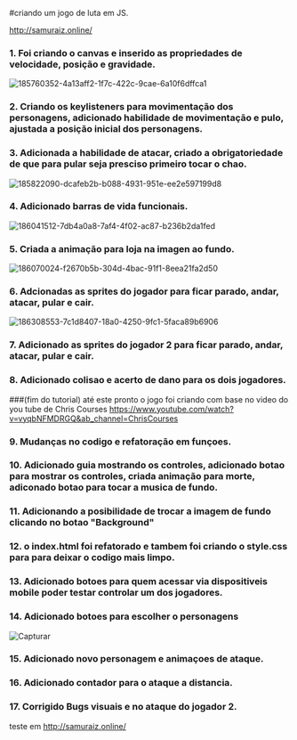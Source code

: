 #criando um jogo de luta em JS.

http://samuraiz.online/

### 1. Foi criando o canvas e inserido as propriedades de velocidade, posição e gravidade.


![185760352-4a13aff2-1f7c-422c-9cae-6a10f6dffca1](https://user-images.githubusercontent.com/88566095/187563661-ec921730-3481-46ae-8ae4-06996a6b1db8.png)

### 2. Criando os keylisteners para movimentação dos personagens, adicionado habilidade de movimentação e pulo, ajustada a posição inicial dos personagens.

### 3. Adicionada a habilidade de atacar, criado a obrigatoriedade de que para pular seja presciso primeiro tocar o chao.

![185822090-dcafeb2b-b088-4931-951e-ee2e597199d8](https://user-images.githubusercontent.com/88566095/187563805-07181437-288a-4532-a7fd-1bf8093c51fd.png)


### 4. Adicionado barras de vida funcionais.


![186041512-7db4a0a8-7af4-4f02-ac87-b236b2da1fed](https://user-images.githubusercontent.com/88566095/187563913-c37295f5-3ae2-4c40-a267-5edb0c7d52c3.png)


### 5. Criada a animação para loja na imagen ao fundo.


![186070024-f2670b5b-304d-4bac-91f1-8eea21fa2d50](https://user-images.githubusercontent.com/88566095/187563973-93fc0fe4-3d5f-4197-9584-fbf84caa9b7c.png)


### 6. Adcionadas as sprites do jogador para ficar parado, andar, atacar, pular e cair.


![186308553-7c1d8407-18a0-4250-9fc1-5faca89b6906](https://user-images.githubusercontent.com/88566095/187564057-aa96a1c2-0f28-4589-afd3-846d3b10fc7b.png)


### 7. Adicionado as sprites do jogador 2 para ficar parado, andar, atacar, pular e cair.


### 8. Adicionado colisao e acerto de dano para os dois jogadores.

###(fim do tutorial) até este pronto o jogo foi criando com base no video do you tube de Chris Courses
https://www.youtube.com/watch?v=vyqbNFMDRGQ&ab_channel=ChrisCourses


### 9. Mudanças no codigo e refatoração em funçoes.

### 10. Adicionado guia mostrando os controles, adicionado botao para mostrar os controles, criada animação para morte, adiconado botao para tocar a musica de fundo.

### 11. Adicionando a posibilidade de trocar a imagem de fundo clicando no botao "Background"

### 12. o index.html foi refatorado e tambem foi criando o style.css para para deixar o codigo mais limpo.

### 13. Adicionado botoes para quem acessar via dispositiveis mobile poder testar controlar um dos jogadores.

### 14. Adicionado botoes para escolher o personagens

![Capturar](https://user-images.githubusercontent.com/88566095/187564349-83ca81ad-a32a-4dbc-b3ca-1669b8e1f360.PNG)

### 15. Adicionado novo personagem e animaçoes de ataque.

### 16. Adicionado contador para o ataque a distancia.

### 17. Corrigido Bugs visuais e no ataque do jogador 2.



teste em http://samuraiz.online/




